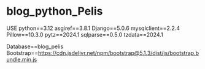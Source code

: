 # blog_python_Pelis
USE
python==3.12
asgiref==3.8.1
Django==5.0.6
mysqlclient==2.2.4
Pillow==10.3.0
pytz==2024.1
sqlparse==0.5.0
tzdata==2024.1

Database==blog_pelis
Bootstrap==https://cdn.jsdelivr.net/npm/bootstrap@5.1.3/dist/js/bootstrap.bundle.min.js